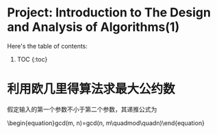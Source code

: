 # Project: Introduction to The Design and Analysis of Algorithms(1)

Here's the table of contents:

1. TOC
{:toc}

# 利用欧几里得算法求最大公约数

假定输入的第一个参数不小于第二个参数，其递推公式为

\begin{equation}gcd(m, n)=gcd(n, m\quadmod\quadn)\end{equation}
